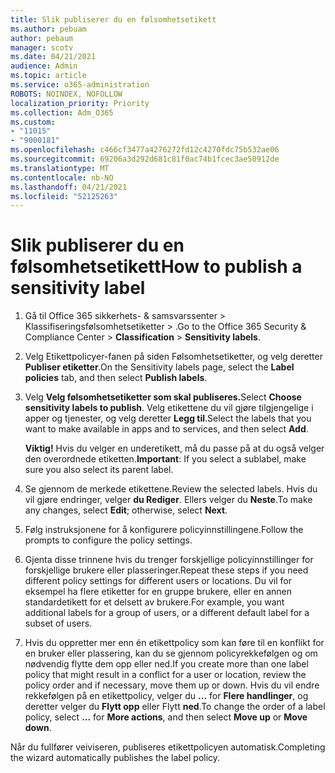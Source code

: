 ```yaml
---
title: Slik publiserer du en følsomhetsetikett
ms.author: pebuam
author: pebaum
manager: scotv
ms.date: 04/21/2021
audience: Admin
ms.topic: article
ms.service: o365-administration
ROBOTS: NOINDEX, NOFOLLOW
localization_priority: Priority
ms.collection: Adm_O365
ms.custom:
- "11015"
- "9000181"
ms.openlocfilehash: c466cf3477a4276272fd12c4270fdc75b532ae06
ms.sourcegitcommit: 69206a3d292d681c81f0ac74b1fcec3ae50912de
ms.translationtype: MT
ms.contentlocale: nb-NO
ms.lasthandoff: 04/21/2021
ms.locfileid: "52125263"
---
```

# <a name="how-to-publish-a-sensitivity-label"></a><span data-ttu-id="06722-102">Slik publiserer du en følsomhetsetikett</span><span class="sxs-lookup"><span data-stu-id="06722-102">How to publish a sensitivity label</span></span>

1. <span data-ttu-id="06722-103">Gå til Office 365 sikkerhets- & samsvarssenter > Klassifiseringsfølsomhetsetiketter  >  .</span><span class="sxs-lookup"><span data-stu-id="06722-103">Go to the Office 365 Security & Compliance Center > **Classification** > **Sensitivity labels**.</span></span>

1. <span data-ttu-id="06722-104">Velg Etikettpolicyer-fanen på  siden Følsomhetsetiketter, og velg deretter **Publiser etiketter**.</span><span class="sxs-lookup"><span data-stu-id="06722-104">On the Sensitivity labels page, select the **Label policies** tab, and then select **Publish labels**.</span></span>

1. <span data-ttu-id="06722-105">Velg **Velg følsomhetsetiketter som skal publiseres.**</span><span class="sxs-lookup"><span data-stu-id="06722-105">Select **Choose sensitivity labels to publish**.</span></span> <span data-ttu-id="06722-106">Velg etikettene du vil gjøre tilgjengelige i apper og tjenester, og velg deretter **Legg til**.</span><span class="sxs-lookup"><span data-stu-id="06722-106">Select the labels that you want to make available in apps and to services, and then select **Add**.</span></span>

    <span data-ttu-id="06722-107">**Viktig!** Hvis du velger en underetikett, må du passe på at du også velger den overordnede etiketten.</span><span class="sxs-lookup"><span data-stu-id="06722-107">**Important**: If you select a sublabel, make sure you also select its parent label.</span></span>

1. <span data-ttu-id="06722-108">Se gjennom de merkede etikettene.</span><span class="sxs-lookup"><span data-stu-id="06722-108">Review the selected labels.</span></span> <span data-ttu-id="06722-109">Hvis du vil gjøre endringer, velger **du Rediger**. Ellers velger du **Neste**.</span><span class="sxs-lookup"><span data-stu-id="06722-109">To make any changes, select **Edit**; otherwise, select **Next**.</span></span>

1. <span data-ttu-id="06722-110">Følg instruksjonene for å konfigurere policyinnstillingene.</span><span class="sxs-lookup"><span data-stu-id="06722-110">Follow the prompts to configure the policy settings.</span></span>

1. <span data-ttu-id="06722-111">Gjenta disse trinnene hvis du trenger forskjellige policyinnstillinger for forskjellige brukere eller plasseringer.</span><span class="sxs-lookup"><span data-stu-id="06722-111">Repeat these steps if you need different policy settings for different users or locations.</span></span> <span data-ttu-id="06722-112">Du vil for eksempel ha flere etiketter for en gruppe brukere, eller en annen standardetikett for et delsett av brukere.</span><span class="sxs-lookup"><span data-stu-id="06722-112">For example, you want additional labels for a group of users, or a different default label for a subset of users.</span></span>

1. <span data-ttu-id="06722-113">Hvis du oppretter mer enn én etikettpolicy som kan føre til en konflikt for en bruker eller plassering, kan du se gjennom policyrekkefølgen og om nødvendig flytte dem opp eller ned.</span><span class="sxs-lookup"><span data-stu-id="06722-113">If you create more than one label policy that might result in a conflict for a user or location, review the policy order and if necessary, move them up or down.</span></span> <span data-ttu-id="06722-114">Hvis du vil endre rekkefølgen på en etikettpolicy, velger du **...** for **Flere handlinger**, og deretter velger du **Flytt opp** eller Flytt **ned**.</span><span class="sxs-lookup"><span data-stu-id="06722-114">To change the order of a label policy, select **...** for **More actions**, and then select **Move up** or **Move down**.</span></span>

<span data-ttu-id="06722-115">Når du fullfører veiviseren, publiseres etikettpolicyen automatisk.</span><span class="sxs-lookup"><span data-stu-id="06722-115">Completing the wizard automatically publishes the label policy.</span></span>